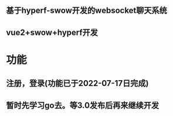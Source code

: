## 基于hyperf-swow开发的websocket聊天系统

## vue2+swow+hyperf开发

# 功能
## 注册，登录(功能已于2022-07-17日完成)

## 暂时先学习go去。等3.0发布后再来继续开发

